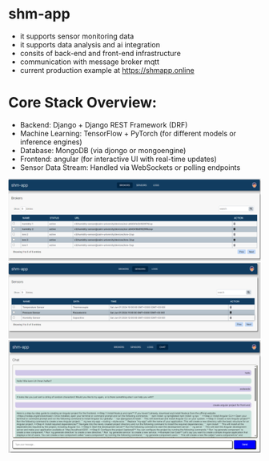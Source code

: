 # shm-app
- it supports sensor monitoring data
- it supports data analysis and ai integration
- consits of back-end and front-end infrastructure
- communication with message broker mqtt
- current production example at https://shmapp.online

# Core Stack Overview:
- Backend: Django + Django REST Framework (DRF)
- Machine Learning: TensorFlow + PyTorch (for different models or inference engines)
- Database: MongoDB (via djongo or mongoengine)
- Frontend: angular (for interactive UI with real-time updates)
- Sensor Data Stream: Handled via WebSockets or polling endpoints

![Broker screen](./front_end/screenshots/broker-screen.png)
![Sensor screen](./front_end/screenshots/sensor-screen.png)
![Chat screen](./front_end/screenshots/chat-screen.png)